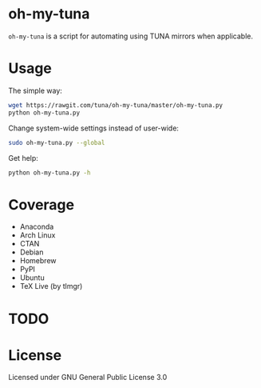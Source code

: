 oh-my-tuna
==========================

`oh-my-tuna` is a script for automating using TUNA mirrors when applicable.

Usage
==========================

The simple way:
```bash
wget https://rawgit.com/tuna/oh-my-tuna/master/oh-my-tuna.py
python oh-my-tuna.py
```

Change system-wide settings instead of user-wide:
```bash
sudo oh-my-tuna.py --global
```

Get help:
```bash
python oh-my-tuna.py -h
```

Coverage
=========================
 - Anaconda
 - Arch Linux
 - CTAN
 - Debian
 - Homebrew
 - PyPI
 - Ubuntu
 - TeX Live (by tlmgr)
 
TODO
========================

 

License
==========================

Licensed under GNU General Public License 3.0
